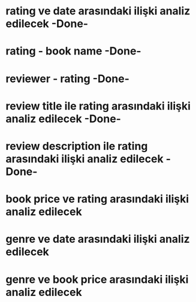 # rating ve date arasındaki ilişki analiz edilecek -Done-
# rating - book name -Done-
# reviewer - rating -Done-
# review title ile rating arasındaki ilişki analiz edilecek -Done-
# review description ile rating arasındaki ilişki analiz edilecek -Done-
# book price ve rating arasındaki ilişki analiz edilecek
# genre ve date arasındaki ilişki analiz edilecek
# genre ve book price arasındaki ilişki analiz edilecek